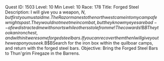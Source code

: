Quest ID: 1503
Level: 10
Min Level: 10
Race: 178
Title: Forged Steel
Description: I will give you a weapon, $N, but first you must aid me.The Razormanes to the northwest came into my camp a few nights past.They would not meet me in combat, but they know my eyes are bad--a few distracted me with snorts while others stole from me!The cowards!$B$BThey took an iron chest, and within it were some forged steel bars.If you can recover them then I will give you the weapon you seek.$B$BSearch for the iron box within the quilboar camps, and return with the forged steel bars.
Objective: Bring the Forged Steel Bars to Thun'grim Firegaze in the Barrens.
